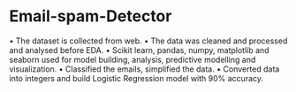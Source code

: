 # Email-spam-Detector


• The dataset is collected from web.
• The data was cleaned and processed and analysed before EDA.
• Scikit learn, pandas, numpy, matplotlib and seaborn used for model building, 
  analysis, predictive modelling and visualization.
• Classified the emails, simplified the data.
• Converted data into integers and build Logistic Regression model with 90% 
  accuracy.
